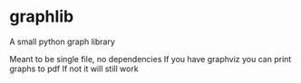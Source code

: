 # graphlib
A small python graph library

Meant to be single file, no dependencies
If you have graphviz you can print graphs to pdf
If not it will still work

